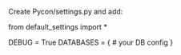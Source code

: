 Create Pycon/settings.py and add:

from default_settings import *

DEBUG = True
DATABASES = {
    # your DB config
    }
